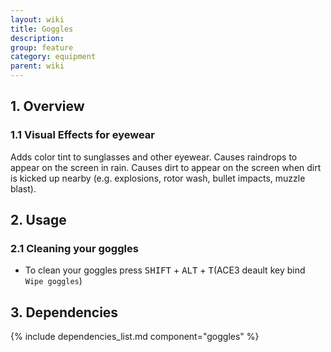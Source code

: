 ```yaml
---
layout: wiki
title: Goggles
description:
group: feature
category: equipment
parent: wiki
---
```


## 1. Overview

### 1.1 Visual Effects for eyewear
Adds color tint to sunglasses and other eyewear. Causes raindrops to appear on the screen in rain. Causes dirt to appear on the screen when dirt is kicked up nearby (e.g. explosions, rotor wash, bullet impacts, muzzle blast).


## 2. Usage

### 2.1 Cleaning your goggles
- To clean your goggles press <kbd>SHIFT</kbd> + <kbd>ALT</kbd> + <kbd>T</kbd>(ACE3 deault key bind `Wipe goggles`)

## 3. Dependencies

{% include dependencies_list.md component="goggles" %}

